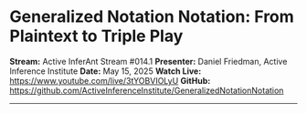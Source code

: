 # Generalized Notation Notation: From Plaintext to Triple Play

**Stream:** Active InferAnt Stream #014.1
**Presenter:** Daniel Friedman, Active Inference Institute
**Date:** May 15, 2025
**Watch Live:** https://www.youtube.com/live/3tYOBVIOLyU
**GitHub:** https://github.com/ActiveInferenceInstitute/GeneralizedNotationNotation

---

